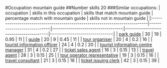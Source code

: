 #Occupation mountain guide
##Number skills 20
###Similar occupations:
| occupation                                                                  |   skills in this occupation |   skills that match mountain guide |   percentage match with mountain guide |   skills not in mountain guide |
|:----------------------------------------------------------------------------|----------------------------:|-----------------------------------:|---------------------------------------:|-------------------------------:|
| [park guide](park_guide.md)                                                 |                          30 |                                 19 |                                   0.95 |                             11 |
| [guide](guide.md)                                                           |                          20 |                                  9 |                                   0.45 |                             11 |
| [tour organiser](tour_organiser.md)                                         |                          20 |                                  4 |                                   0.2  |                             16 |
| [tourist information officer](tourist_information_officer.md)               |                          24 |                                  4 |                                   0.2  |                             20 |
| [tourist information centre manager](tourist_information_centre_manager.md) |                          31 |                                  4 |                                   0.2  |                             27 |
| [ticket sales agent](ticket_sales_agent.md)                                 |                          16 |                                  3 |                                   0.15 |                             13 |
| [travel agent](travel_agent.md)                                             |                          28 |                                  3 |                                   0.15 |                             25 |
| [tour operator representative](tour_operator_representative.md)             |                          19 |                                  3 |                                   0.15 |                             16 |
| [travel consultant](travel_consultant.md)                                   |                          21 |                                  3 |                                   0.15 |                             18 |
| [ticket issuing clerk](ticket_issuing_clerk.md)                             |                          42 |                                  3 |                                   0.15 |                             39 |
